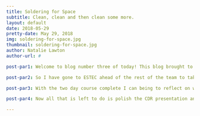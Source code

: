 ```yaml
---
title: Soldering for Space
subtitle: Clean, clean and then clean some more.
layout: default
date: 2018-05-29
pretty-date: May 29, 2018
img: soldering-for-space.jpg
thumbnail: soldering-for-space.jpg
author: Natalie Lawton
author-url: #

post-par1: Welcome to blog number three of today! This blog brought to you from the exotic location of Leiden, The Netherlands, where its been a balmy 31 degrees and the chances of being run over by a bike have never been higher.

post-par2: So I have gone to ESTEC ahead of the rest of the team to take part in the BEXUS soldering course. This lasted for two days and we learnt about through hole, surface mounting and wire soldering as well as crimping and cable connections. We learnt not only how these should look but also how to make these flight ready, meaning if we wanted to we could send that solder to space and it would work.

post-par3: With the two day course complete I can being to reflect on what I have learnt. The most important thing when soldering for space is not the actual soldering itself, but the cleaning. You have to clean everything before you start, everything before you solder, everything after you solder and then everything at the end. Small pieces of dirt or flux might not be huge problems down on the ground, but take them into the vacuum of space and suddenly sublimation comes in and ruins your day. I also now know that good alignment and bending can make or break your through hole solders and that surface mounting requires patience, a steady hand and approximately two atoms of solder.

post-par4: Now all that is left to do is polish the CDR presentation and wait for the rest of the team to arrive from Kiruna tomorrow.  

---
```

